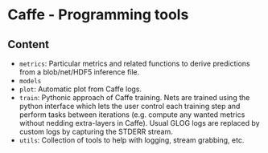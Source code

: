 # Caffe - Programming tools

## Content

- `metrics`: Particular metrics and related functions to derive predictions from a blob/net/HDF5 inference file.
- `models`
- `plot`: Automatic plot from Caffe logs.
- `train`: Pythonic approach of Caffe training. Nets are trained using the python interface which lets the user control each training step and perform tasks between iterations (e.g. compute any wanted metrics without nedding extra-layers in Caffe). Usual GLOG logs are replaced by custom logs by capturing the STDERR stream.
- `utils`: Collection of tools to help with logging, stream grabbing, etc.
